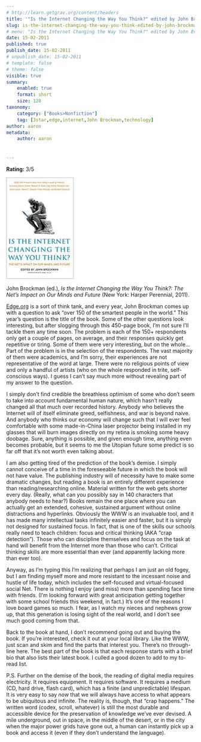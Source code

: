 ```yaml
---
# http://learn.getgrav.org/content/headers
title: '"Is the Internet Changing the Way You Think?" edited by John Brockman'
slug: is-the-internet-changing-the-way-you-think-edited-by-john-brockman
# menu: "Is the Internet Changing the Way You Think?" edited by John Brockman
date: 15-02-2011
published: true
publish_date: 15-02-2011
# unpublish_date: 15-02-2011
# template: false
# theme: false
visible: true
summary:
    enabled: true
    format: short
    size: 128
taxonomy:
    category: ["Books>Nonfiction"]
    tag: [3star,edge,internet,John Brockman,technology]
author: aaron
metadata:
    author: aaron


---
```


**Rating:** 3/5

![](cover17.jpg "Is the Internet Changing the Way You Think?")

John Brockman (ed.), *Is the Internet Changing the Way You Think?: The Net’s Impact on Our Minds and Future* (New York: Harper Perennial, 2011).

[Edge.org](http://edge.org) is a sort of think tank, and every year, John Brockman comes up with a question to ask “over 150 of the smartest people in the world.” This year’s question is the title of the book. Some of the other questions look interesting, but after slogging through this 450-page book, I’m not sure I’ll tackle them any time soon. The problem is each of the 150+ respondents only get a couple of pages, on average, and their responses quickly get repetitive or tiring. Some of them were very interesting, but on the whole… Part of the problem is in the selection of the respondents. The vast majority of them were academics, and I’m sorry, their experiences are not representative of the word at large. There were no religious points of view and only a handful of artists (who on the whole responded in trite, self-conscious ways). I guess I can’t say much more without revealing part of my answer to the question.

I simply don’t find credible the breathless optimism of some who don’t seem to take into account fundamental human nature, which hasn’t really changed all that much over recorded history. Anybody who believes the Internet will of itself eliminate greed, selfishness, and war is beyond naive. And anybody who thinks our economy will change such that I will ever feel comfortable with some made-in-China laser projector being installed in my glasses that will burn images directly on my retina is smoking some heavy doobage. Sure, anything is possible, and given enough time, anything even becomes probable, but it seems to me the Utopian future some predict is so far off that it’s not worth even talking about.

I am also getting tired of the prediction of the book’s demise. I simply cannot conceive of a time in the foreseeable future in which the book will not have value. The publishing industry will of necessity have to make some dramatic changes, but reading a book is an entirely different experience than reading/researching online. Material written for the web gets shorter every day. (Really, what can you possibly say in 140 characters that anybody needs to hear?) Books remain the one place where you can actually get an extended, cohesive, sustained argument without online distractions and hyperlinks. Obviously the WWW is an invaluable tool, and it has made many intellectual tasks infinitely easier and faster, but it is simply not designed for sustained focus. In fact, that is one of the skills our schools really need to teach children: focus and critical thinking (AKA “crap detection”). Those who can discipline themselves and focus on the task at hand will benefit from the Internet more than those who can’t. Critical thinking skills are more essential than ever (and apparently lacking more than ever too).

Anyway, as I’m typing this I’m realizing that perhaps I am just an old fogey, but I am finding myself more and more resistant to the incessant noise and hustle of life today, which includes the self-focused and virtual-focused social Net. There is nothing I enjoy (and miss) more than spending face time with friends. (I’m looking forward with great anticipation getting together with some school friends this weekend, in fact.) It’s one of the reasons I love board games so much. I fear, as I watch my nieces and nephews grow up, that this generation is losing sight of the real world, and I don’t see much good coming from that.

Back to the book at hand, I don’t recommend going out and buying the book. If you’re interested, check it out at your local library. Like the WWW, just scan and skim and find the parts that interest you. There’s no through-line here. The best part of the book is that each response starts with a brief bio that also lists their latest book. I culled a good dozen to add to my to-read list.

P.S. Further on the demise of the book, the reading of digital media requires electricity. It requires equipment. It requires software. It requires a medium (CD, hard drive, flash card), which has a finite (and unpredictable) lifespan. It is very easy to say *now* that we will always have access to what appears to be ubiquitous and infinite. The reality is, though, that “crap happens.” The written word (codex, scroll, whatever) is still the most durable and accessible device for the preservation of knowledge we’ve ever devised. A mile underground, out in space, in the middle of the desert, or in the city when the major power grids have gone out, a human can instantly pick up a book and access it (even if they don’t understand the language).

